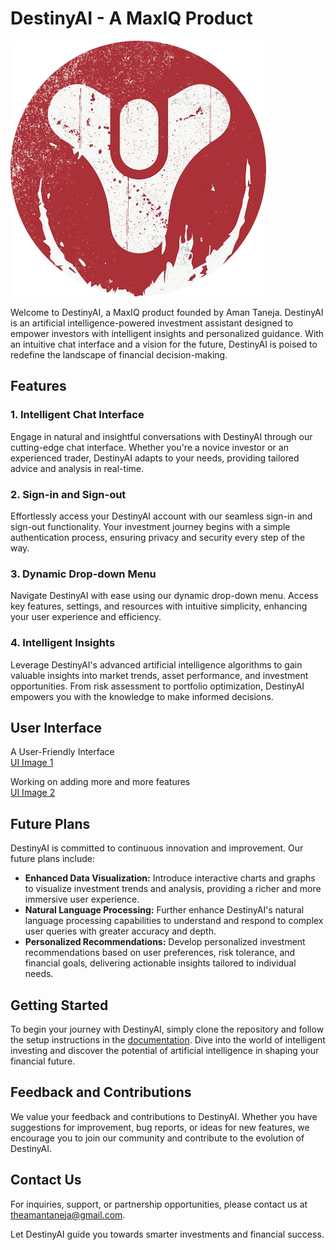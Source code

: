 # DestinyAI - A MaxIQ Product

![DestinyAI Logo](./src/assets/destinyai_logo.png)

Welcome to DestinyAI, a MaxIQ product founded by Aman Taneja. DestinyAI is an artificial intelligence-powered investment assistant designed to empower investors with intelligent insights and personalized guidance. With an intuitive chat interface and a vision for the future, DestinyAI is poised to redefine the landscape of financial decision-making.

## Features

### 1. Intelligent Chat Interface
Engage in natural and insightful conversations with DestinyAI through our cutting-edge chat interface. Whether you're a novice investor or an experienced trader, DestinyAI adapts to your needs, providing tailored advice and analysis in real-time.

### 2. Sign-in and Sign-out
Effortlessly access your DestinyAI account with our seamless sign-in and sign-out functionality. Your investment journey begins with a simple authentication process, ensuring privacy and security every step of the way.

### 3. Dynamic Drop-down Menu
Navigate DestinyAI with ease using our dynamic drop-down menu. Access key features, settings, and resources with intuitive simplicity, enhancing your user experience and efficiency.

### 4. Intelligent Insights
Leverage DestinyAI's advanced artificial intelligence algorithms to gain valuable insights into market trends, asset performance, and investment opportunities. From risk assessment to portfolio optimization, DestinyAI empowers you with the knowledge to make informed decisions.

## User Interface

A User-Friendly Interface  
[UI Image 1](./src/assets/ui_image_1.png)

Working on adding more and more features  
[UI Image 2](./src/assets/ui_image_2.png)

## Future Plans

DestinyAI is committed to continuous innovation and improvement. Our future plans include:

- **Enhanced Data Visualization:** Introduce interactive charts and graphs to visualize investment trends and analysis, providing a richer and more immersive user experience.
- **Natural Language Processing:** Further enhance DestinyAI's natural language processing capabilities to understand and respond to complex user queries with greater accuracy and depth.
- **Personalized Recommendations:** Develop personalized investment recommendations based on user preferences, risk tolerance, and financial goals, delivering actionable insights tailored to individual needs.

## Getting Started

To begin your journey with DestinyAI, simply clone the repository and follow the setup instructions in the [documentation](docs/README.md). Dive into the world of intelligent investing and discover the potential of artificial intelligence in shaping your financial future.

## Feedback and Contributions

We value your feedback and contributions to DestinyAI. Whether you have suggestions for improvement, bug reports, or ideas for new features, we encourage you to join our community and contribute to the evolution of DestinyAI.

## Contact Us

For inquiries, support, or partnership opportunities, please contact us at [theamantaneja@gmail.com](mailto:theamantaneja@gmail.com).

Let DestinyAI guide you towards smarter investments and financial success.

